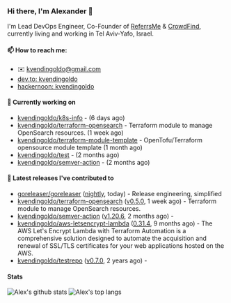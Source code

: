 ### Hi there, I'm Alexander 👋

I'm Lead DevOps Engineer, Co-Founder of [ReferrsMe](https://referrs.me/) & [CrowdFind](https://crowdfind.ai/), currently living and working in Tel Aviv-Yafo, Israel.

#### 📫 How to reach me:

- ✉️ kvendingoldo@gmail.com
- [dev.to: kvendingoldo](https://dev.to/kvendingoldo)
- [hackernoon: kvendingoldo](https://hackernoon.com/u/kvendingoldo)

#### 👷 Currently working on


- [kvendingoldo/k8s-info](https://github.com/kvendingoldo/k8s-info) -  (6 days ago)
- [kvendingoldo/terraform-opensearch](https://github.com/kvendingoldo/terraform-opensearch) - Terraform module to manage OpenSearch resources. (1 week ago)
- [kvendingoldo/terraform-module-template](https://github.com/kvendingoldo/terraform-module-template) - OpenTofu/Terraform opensource module template (1 month ago)
- [kvendingoldo/test](https://github.com/kvendingoldo/test) -  (2 months ago)
- [kvendingoldo/semver-action](https://github.com/kvendingoldo/semver-action) -  (2 months ago)

#### 🔭 Latest releases I've contributed to

- [goreleaser/goreleaser](https://github.com/goreleaser/goreleaser) ([nightly](https://github.com/goreleaser/goreleaser/releases/tag/nightly), today) - Release engineering, simplified
- [kvendingoldo/terraform-opensearch](https://github.com/kvendingoldo/terraform-opensearch) ([v0.5.0](https://github.com/kvendingoldo/terraform-opensearch/releases/tag/v0.5.0), 1 week ago) - Terraform module to manage OpenSearch resources.
- [kvendingoldo/semver-action](https://github.com/kvendingoldo/semver-action) ([v1.20.6](https://github.com/kvendingoldo/semver-action/releases/tag/v1.20.6), 2 months ago) - 
- [kvendingoldo/aws-letsencrypt-lambda](https://github.com/kvendingoldo/aws-letsencrypt-lambda) ([0.31.4](https://github.com/kvendingoldo/aws-letsencrypt-lambda/releases/tag/0.31.4), 9 months ago) - The AWS Let&#39;s Encrypt Lambda with Terraform Automation is a comprehensive solution designed to automate the acquisition and renewal of SSL/TLS certificates for your web applications hosted on the AWS.
- [kvendingoldo/testrepo](https://github.com/kvendingoldo/testrepo) ([v0.7.0](https://github.com/kvendingoldo/testrepo/releases/tag/v0.7.0), 2 years ago) - 

#### Stats

![Alex's github stats](https://github-readme-stats.vercel.app/api?username=kvendingoldo&show_icons=true&theme=default&disable_animations=true&count_private=true&hide_rank=true&include_all_commits=true&custom_title=GitHub%20Stats&line_height=20)
![Alex's top langs](https://github-readme-stats.vercel.app/api/top-langs/?username=kvendingoldo&hide=tex,html,hcl,css,jupyter%20notebook&layout=compact)

